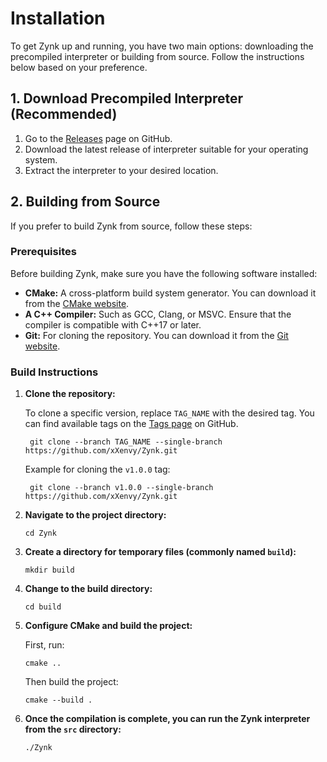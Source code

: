 # Installation

To get Zynk up and running, you have two main options: downloading the precompiled interpreter or building from source. Follow the instructions below based on your preference.

## 1. Download Precompiled Interpreter (Recommended)

1. Go to the [Releases](https://github.com/xXenvy/Zynk/releases) page on GitHub.
2. Download the latest release of interpreter suitable for your operating system.
3. Extract the interpreter to your desired location.

## 2. Building from Source

If you prefer to build Zynk from source, follow these steps:

### Prerequisites

Before building Zynk, make sure you have the following software installed:

- **CMake:** A cross-platform build system generator. You can download it from the [CMake website](https://cmake.org/download/).
- **A C++ Compiler:** Such as GCC, Clang, or MSVC. Ensure that the compiler is compatible with C++17 or later.
- **Git:** For cloning the repository. You can download it from the [Git website](https://git-scm.com/downloads).

### Build Instructions

1. **Clone the repository:**

    To clone a specific version, replace `TAG_NAME` with the desired tag. You can find available tags on the [Tags page](https://github.com/xXenvy/Zynk/tags) on GitHub.

        git clone --branch TAG_NAME --single-branch https://github.com/xXenvy/Zynk.git
    
    Example for cloning the `v1.0.0` tag:

        git clone --branch v1.0.0 --single-branch https://github.com/xXenvy/Zynk.git

2. **Navigate to the project directory:**

    ```
    cd Zynk
    ```

3. **Create a directory for temporary files (commonly named `build`):**

    ```
    mkdir build
    ```

4. **Change to the build directory:**

    ```
    cd build
    ```

5. **Configure CMake and build the project:**

    First, run:

    ```
    cmake ..
    ```

    Then build the project:

    ``` 
    cmake --build .
    ```

6. **Once the compilation is complete, you can run the Zynk interpreter from the `src` directory:**

    ```
    ./Zynk
    ```